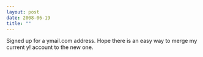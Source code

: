 ```yaml
---
layout: post
date: 2008-06-19
title: ""
---
```

Signed up for a ymail.com address. Hope there is an easy way to merge my current y! account to the new one.